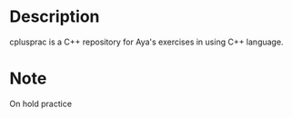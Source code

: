 
# Description

cplusprac is a C++ repository for Aya's exercises in using C++ language.

# Note

On hold practice
